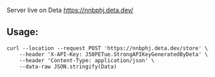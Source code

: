 Server live on Deta
https://nnbphj.deta.dev/

## Usage:

```cURL
curl --location --request POST 'https://nnbphj.deta.dev/store' \
    --header 'X-API-Key: J58PETue.StrongAPIKeyGeneratedByDeta' \
    --header 'Content-Type: application/json' \
    --data-raw JSON.stringify(Data)

```
